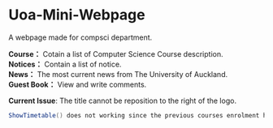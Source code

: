 # Uoa-Mini-Webpage 
A webpage made for compsci department.

**Course：** Cotain a list of Computer Science Course description.  <br>
**Notices：** Contain a list of notice. <br>
**News：** The most current news from The University of Auckland. <br>
**Guest Book：** View and write comments.<br>

**Current Issue**:
The title cannot be reposition to the right of the logo.

```c#
ShowTimetable() does not working since the previous courses enrolment have closed.
```
